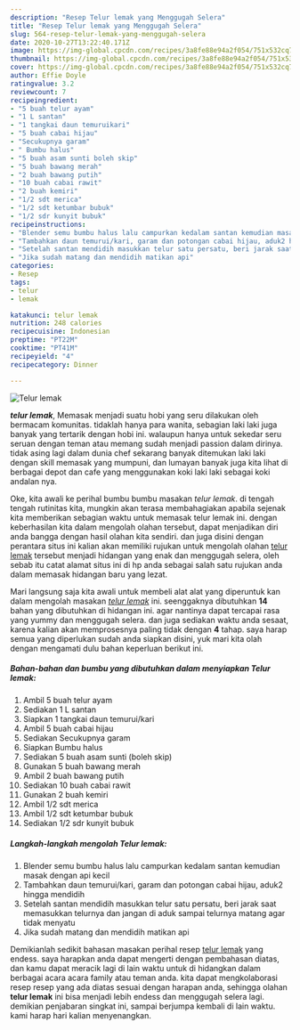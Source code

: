 ```yaml
---
description: "Resep Telur lemak yang Menggugah Selera"
title: "Resep Telur lemak yang Menggugah Selera"
slug: 564-resep-telur-lemak-yang-menggugah-selera
date: 2020-10-27T13:22:40.171Z
image: https://img-global.cpcdn.com/recipes/3a8fe88e94a2f054/751x532cq70/telur-lemak-foto-resep-utama.jpg
thumbnail: https://img-global.cpcdn.com/recipes/3a8fe88e94a2f054/751x532cq70/telur-lemak-foto-resep-utama.jpg
cover: https://img-global.cpcdn.com/recipes/3a8fe88e94a2f054/751x532cq70/telur-lemak-foto-resep-utama.jpg
author: Effie Doyle
ratingvalue: 3.2
reviewcount: 7
recipeingredient:
- "5 buah telur ayam"
- "1 L santan"
- "1 tangkai daun temuruikari"
- "5 buah cabai hijau"
- "Secukupnya garam"
- " Bumbu halus"
- "5 buah asam sunti boleh skip"
- "5 buah bawang merah"
- "2 buah bawang putih"
- "10 buah cabai rawit"
- "2 buah kemiri"
- "1/2 sdt merica"
- "1/2 sdt ketumbar bubuk"
- "1/2 sdr kunyit bubuk"
recipeinstructions:
- "Blender semu bumbu halus lalu campurkan kedalam santan kemudian masak dengan api kecil"
- "Tambahkan daun temurui/kari, garam dan potongan cabai hijau, aduk2 hingga mendidih"
- "Setelah santan mendidih masukkan telur satu persatu, beri jarak saat memasukkan telurnya dan jangan di aduk sampai telurnya matang agar tidak menyatu"
- "Jika sudah matang dan mendidih matikan api"
categories:
- Resep
tags:
- telur
- lemak

katakunci: telur lemak 
nutrition: 248 calories
recipecuisine: Indonesian
preptime: "PT22M"
cooktime: "PT41M"
recipeyield: "4"
recipecategory: Dinner

---
```



![Telur lemak](https://img-global.cpcdn.com/recipes/3a8fe88e94a2f054/751x532cq70/telur-lemak-foto-resep-utama.jpg)

<b><i>telur lemak</i></b>, Memasak menjadi suatu hobi yang seru dilakukan oleh bermacam komunitas. tidaklah hanya para wanita, sebagian laki laki juga banyak yang tertarik dengan hobi ini. walaupun hanya untuk sekedar seru seruan dengan teman atau memang sudah menjadi passion dalam dirinya. tidak asing lagi dalam dunia chef sekarang banyak ditemukan laki laki dengan skill memasak yang mumpuni, dan lumayan banyak juga kita lihat di berbagai depot dan cafe yang menggunakan koki laki laki sebagai koki andalan nya.

Oke, kita awali ke perihal bumbu bumbu masakan <i>telur lemak</i>. di tengah tengah rutinitas kita, mungkin akan terasa membahagiakan apabila sejenak kita memberikan sebagian waktu untuk memasak telur lemak ini. dengan keberhasilan kita dalam mengolah olahan tersebut, dapat menjadikan diri anda bangga dengan hasil olahan kita sendiri. dan juga disini dengan perantara situs ini kalian akan memiliki rujukan untuk mengolah olahan <u>telur lemak</u> tersebut menjadi hidangan yang enak dan menggugah selera, oleh sebab itu catat alamat situs ini di hp anda sebagai salah satu rujukan anda dalam memasak hidangan baru yang lezat.




Mari langsung saja kita awali untuk membeli alat alat yang diperuntuk kan dalam mengolah masakan <u><i>telur lemak</i></u> ini. seenggaknya dibutuhkan <b>14</b> bahan yang dibutuhkan di hidangan ini. agar nantinya dapat tercapai rasa yang yummy dan menggugah selera. dan juga sediakan waktu anda sesaat, karena kalian akan memprosesnya paling tidak dengan <b>4</b> tahap. saya harap semua yang diperlukan sudah anda siapkan disini, yuk mari kita olah dengan mengamati dulu bahan keperluan berikut ini.

<!--inarticleads1-->

##### Bahan-bahan dan bumbu yang dibutuhkan dalam menyiapkan Telur lemak:

1. Ambil 5 buah telur ayam
1. Sediakan 1 L santan
1. Siapkan 1 tangkai daun temurui/kari
1. Ambil 5 buah cabai hijau
1. Sediakan Secukupnya garam
1. Siapkan  Bumbu halus
1. Sediakan 5 buah asam sunti (boleh skip)
1. Gunakan 5 buah bawang merah
1. Ambil 2 buah bawang putih
1. Sediakan 10 buah cabai rawit
1. Gunakan 2 buah kemiri
1. Ambil 1/2 sdt merica
1. Ambil 1/2 sdt ketumbar bubuk
1. Sediakan 1/2 sdr kunyit bubuk




<!--inarticleads2-->

##### Langkah-langkah mengolah Telur lemak:

1. Blender semu bumbu halus lalu campurkan kedalam santan kemudian masak dengan api kecil
1. Tambahkan daun temurui/kari, garam dan potongan cabai hijau, aduk2 hingga mendidih
1. Setelah santan mendidih masukkan telur satu persatu, beri jarak saat memasukkan telurnya dan jangan di aduk sampai telurnya matang agar tidak menyatu
1. Jika sudah matang dan mendidih matikan api




Demikianlah sedikit bahasan masakan perihal resep <u>telur lemak</u> yang endess. saya harapkan anda dapat mengerti dengan pembahasan diatas, dan kamu dapat meracik lagi di lain waktu untuk di hidangkan dalam berbagai acara acara family atau teman anda. kita dapat mengkolaborasi resep resep yang ada diatas sesuai dengan harapan anda, sehingga olahan <b>telur lemak</b> ini bisa menjadi lebih endess dan menggugah selera lagi. demikian penjabaran singkat ini, sampai berjumpa kembali di lain waktu. kami harap hari kalian menyenangkan.
